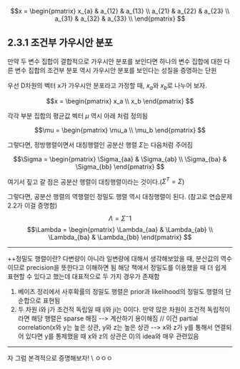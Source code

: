 $$x = \begin{pmatrix} 
         x_{a} & a_{12} & a_{13}  \\
         a_{21} & a_{22} & a_{23}  \\
         a_{31} & a_{32} & a_{33}  \\
       \end{pmatrix} $$
       
## 2.3.1 조건부 가우시안 분포

만약 두 변수 집합이 결합적으로 가우시안 분포를 보인다면 하나의 변수 집합에 대한 다른 변수 집합의 조건부 분포 역시 가우시안 분포를 보인다는 성질을 증명하는 단원

우선 D차원의 벡터 x가 가우시안 분포라고 가정할 때, $x_a$와 $x_b$로 나누어 보자. 
 
 $$x = \begin{pmatrix} 
         x_a  \\
         x_b       
       \end{pmatrix} $$
       
 각각 부분 집합의 평균값 벡터 $\mu$ 역시 아래 처럼 정의됨
 
 $$\mu = \begin{pmatrix} 
         \mu_a  \\
         \mu_b       
       \end{pmatrix} $$
       
 그렇다면, 정방행렬이면서 대칭행렬인 공분산 행렬 $\Sigma$는 다음처럼 주어짐 
 
$$\Sigma = \begin{pmatrix} 
           \Sigma_{aa} & \Sigma_{ab} \\
           \Sigma_{ba} & \Sigma_{bb} 
           \end{pmatrix} $$

여기서 짚고 갈 점은 공분산 행렬이 대칭행렬이라는 것이다.($\Sigma^T = \Sigma$)

그렇다면, 공분산 행렬의 역행렬인 정밀도 행렬 역시 대칭행렬이 된다. (참고로 연습문제 2.2가 이걸 증명함)
$$\Lambda = \Sigma^-1$$
$$\Lambda = \begin{pmatrix} 
            \Lambda_{aa} & \Lambda_{ab} \\
            \Lambda_{ba} & \Lambda_{bb} 
            \end{pmatrix} $$

-----------------------------------------------------------------------------------------------------------------------------------------------------------
++정밀도 행렬이란? 
다변량이 아니라 일변량에 대해서 생각해보았을 때, 분산값의 역수이므로 precision을 뜻한다고 이해하면 됨
해당 책에서 정밀도를 이용했을 때 더 쉽게 표현할 수 있다고 했는데 대표적으로 두 가지 경우가 존재함
1) 베이즈 정리에서 사후확률의 정밀도 행렬은 prior과 likelihood의 정밀도 행렬의 단순합으로 표현됨
2) 두 차원 i와 j가 조건적 독립일 때 ij와 ji는 0이다. 만약 많은 차원이 조건적 독립적이라면 해당 행렬은 sparse 해짐 --> 계산하기 용이해짐 //
   이건 partial correlation(x와 y는 높은 상관, y와 z는 높은 상관 --> x와 z가 y를 통해서 연결되어 있다면 y를 통제했을 때 x와 z의 상관은 0)의 idea와 매우 관련있음
-----------------------------------------------------------------------------------------------------------------------------------------------------------

자 그럼 본격적으로 증명해보자! \\
ㅇㅇㅇ







